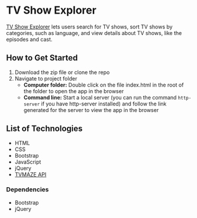 # TV Show Explorer
[TV Show Explorer](https://kaykay1424.github.io/tv-shows/) lets users search for TV shows, sort TV shows by categories, such as language, and view details about TV shows, like the episodes and cast.

## How to Get Started
1. Download the zip file or clone the repo
1. Navigate to project folder
    - **Computer folder:** Double click on the file index.html in the root of the folder to open the app in the browser
    - **Command line:** Start a local server (you can run the command `http-server` if you have http-server installed) and follow the link generated for the server to view the app in the browser

## List of Technologies
- HTML
- CSS
- Bootstrap
- JavaScript
- jQuery
- [TVMAZE API](https://api.tvmaze.com/)

### Dependencies
- Bootstrap
- jQuery
